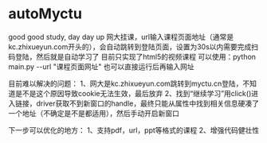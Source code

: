# autoMyctu
good good study, day day up
网大挂课，url输入课程页面地址（通常是kc.zhixueyun.com开头的），会自动跳转到登陆页面，设置为30s以内需要完成扫码登陆，然后就是自动学习了
目前只实现了html5的视频课程
可以使用：python main.py --url "课程页面网址"
也可以直接运行后再输入网址

目前难以解决的问题：
1、网大是kc.zhixueyun.com跳转到myctu.cn登陆，不知道是不是这个原因导致cookie无法生效，最后放弃
2、找到“继续学习”用click()进入链接，driver获取不到新窗口的handle，最终只能从属性中找到相关信息硬凑了一个地址（不确定是不是都适用），然后手动开启新窗口

下一步可以优化的地方：
1、支持pdf，url，ppt等格式的课程
2、增强代码健壮性